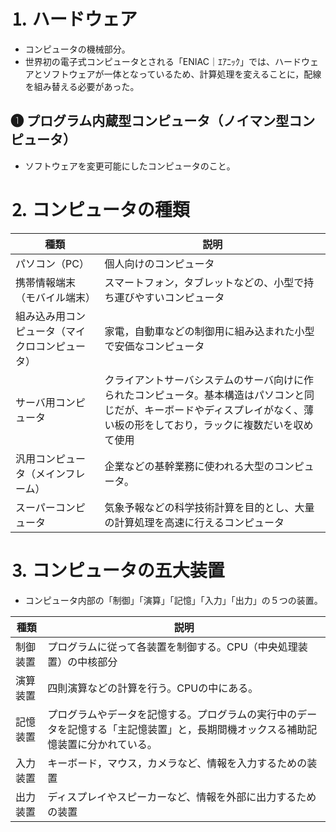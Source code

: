 # ⒈ ハードウェア
- コンピュータの機械部分。
- 世界初の電子式コンピュータとされる「ENIAC｜ｴｱﾆｯｸ」では、ハードウェアとソフトウェアが一体となっているため、計算処理を変えることに，配線を組み替える必要があった。

## ❶ プログラム内蔵型コンピュータ（ノイマン型コンピュータ）
- ソフトウェアを変更可能にしたコンピュータのこと。

# ⒉ コンピュータの種類
| 種類 | 説明 |
| --- | --- |
| パソコン（PC） | 個人向けのコンピュータ |
| 携帯情報端末（モバイル端末） | スマートフォン，タブレットなどの、小型で持ち運びやすいコンピュータ |
| 組み込み用コンピュータ（マイクロコンピュータ） | 家電，自動車などの制御用に組み込まれた小型で安価なコンピュータ |
| サーバ用コンピュータ | クライアントサーバシステムのサーバ向けに作られたコンピュータ。基本構造はパソコンと同じだが、キーボードやディスプレイがなく、薄い板の形をしており，ラックに複数だいを収めて使用 |
| 汎用コンピュータ（メインフレーム） | 企業などの基幹業務に使われる大型のコンピュータ。 |
| スーパーコンピュータ | 気象予報などの科学技術計算を目的とし、大量の計算処理を高速に行えるコンピュータ |

# ⒊ コンピュータの五大装置
- コンピュータ内部の「制御」「演算」「記憶」「入力」「出力」の５つの装置。

| 種類 | 説明 |
| --- | --- |
| 制御装置 | プログラムに従って各装置を制御する。CPU（中央処理装置）の中核部分 |
| 演算装置 | 四則演算などの計算を行う。CPUの中にある。 |
| 記憶装置 | プログラムやデータを記憶する。プログラムの実行中のデータを記憶する「主記憶装置」と，長期間機オックスる補助記憶装置に分かれている。 |
| 入力装置 | キーボード，マウス，カメラなど、情報を入力するための装置 |
| 出力装置 | ディスプレイやスピーカーなど、情報を外部に出力するための装置 |

